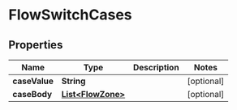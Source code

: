 
# FlowSwitchCases

## Properties
Name | Type | Description | Notes
------------ | ------------- | ------------- | -------------
**caseValue** | **String** |  |  [optional]
**caseBody** | [**List&lt;FlowZone&gt;**](FlowZone.md) |  |  [optional]



